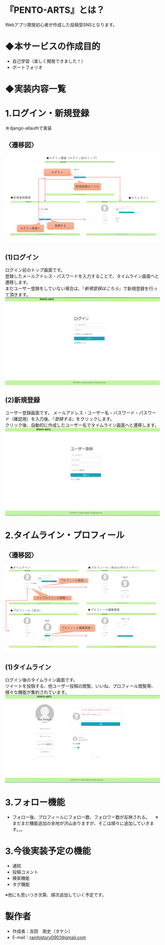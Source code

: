 # 『PENTO-ARTS』とは？
Webアプリ開発初心者が作成した投稿型SNSとなります。

# ◆本サービスの作成目的

* 自己学習（楽しく開発できました！）
* ポートフォリオ

# ◆実装内容一覧

# 1.ログイン・新規登録

☆django-allauthで実装

## 〈遷移図〉
![ユーザー認証遷移図](/img/スライド1.PNG) 

## (1)ログイン

ログイン前のトップ画面です。  
登録したメールアドレス・パスワードを入力することで、タイムライン画面へと遷移します。  
まだユーザー登録をしていない場合は、『_新規登録はこちら_』で新規登録を行って頂きます。  
![ログイン](/img/スライド2.PNG) 

## (2)新規登録

ユーザー登録画面です。
メールアドレス・ユーザー名・パスワード・パスワード（確認用）を入力後、『_登録する_』をクリックします。  
クリック後、自動的に作成したユーザー名でタイムライン画面へと遷移します。
![新規登録](/img/スライド3.PNG) 

# 2.タイムライン・プロフィール

## 〈遷移図〉
![タイムライン遷移図](/img/スライド5.PNG)

## (1)タイムライン  

ログイン後のタイムライン画面です。  
ツイートを投稿する、他ユーザー投稿の閲覧、いいね、プロフィール閲覧等、様々な機能が集約されています。  
![タイムライン遷移図](/img/スライド4.PNG)





# 3.フォロー機能
* フォロー後、プロフィールにフォロー数、フォロワー数が反映される。
　※まだまだ機能追加の余地が沢山ありますが、そこは順々に追加していきます。。。

# 3.今後実装予定の機能

* 通知
* 投稿コメント
* 検索機能
* タグ機能  

※他にも思いつき次第、順次追加していく予定です。

# 製作者

* 作成者：吉田　剛史（タケシ）
* E-mail：rainhistory0901@gmail.com


